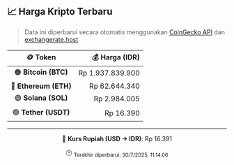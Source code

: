 

<!-- HARGA_KRIPTO -->
## 📈 Harga Kripto Terbaru

> Data ini diperbarui secara otomatis menggunakan [CoinGecko API](https://www.coingecko.com/) dan [exchangerate.host](https://exchangerate.host/)

<div align="center">

| 🪙 Token | 💰 Harga (IDR) |
|:------:|---------------:|
| 🟠 **Bitcoin (BTC)**   | Rp 1.937.839.900 |
| 🔵 **Ethereum (ETH)**  | Rp 62.644.340 |
| 🟣 **Solana (SOL)**    | Rp 2.984.005 |
| 🟢 **Tether (USDT)**   | Rp 16.390 |

---

💱 **Kurs Rupiah (USD → IDR)**: Rp 16.391

🕒 <sub>Terakhir diperbarui: 30/7/2025, 11.14.06</sub>

</div>
<!-- /HARGA_KRIPTO -->